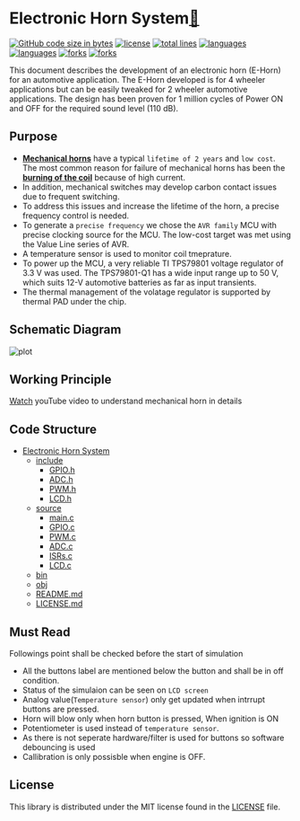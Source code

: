 # Electronic Horn System[📣](https://www.ti.com/lit/an/slva563/slva563.pdf?ts=1653760961598&ref_url=https%253A%252F%252Fwww.google.com%252F) 

[![GitHub code size in bytes](https://img.shields.io/github/languages/code-size/princekanhaiya/Electronic-Horn-System)](https://github.com/princekanhaiya) [![license](https://img.shields.io/github/license/princekanhaiya/Electronic-Horn-System)](https://github.com/princekanhaiya) [![total lines](https://img.shields.io/tokei/lines/github/princekanhaiya/Electronic-Horn-System)](https://github.com/princekanhaiya) [![languages](https://img.shields.io/badge/language-C%2FC%2B%2B-blue)](https://github.com/princekanhaiya) [![languages](https://img.shields.io/github/languages/count/princekanhaiya/Electronic-Horn-System)](https://github.com/princekanhaiya) [![forks](https://img.shields.io/github/forks/princekanhaiya/Electronic-Horn-System?style=social)](https://github.com/princekanhaiya) [![forks](https://img.shields.io/badge/linkedin-Prince%20Kanhaiya-blue)](https://in.linkedin.com/in/prince-kanhaiya)

This document describes the development of an electronic horn (E-Horn) for an automotive application. The E-Horn developed is for 4 wheeler applications but can be easily tweaked for 2 wheeler automotive applications.
The design has been proven for 1 million cycles of Power ON and OFF for the required sound level (110 dB).

## Purpose ##
- [**Mechanical horns**](https://drive.google.com/file/d/1Wpg6y5j7gNXZ7x0dmo2y9Jh2PzMjeUDC/view?usp=sharing) have a typical `lifetime of 2 years` and `low cost`. The most common reason for failure of mechanical horns has been the [**burning of the coil**](https://www.team-bhp.com/forum/technical-stuff/251273-erratic-behavior-cars-horn.html) because of high current.
- In addition, mechanical switches may develop carbon contact issues due to frequent switching.
- To address this issues and increase the lifetime of the horn, a precise frequency control is needed. 
- To generate a `precise frequency` we chose the `AVR family` MCU with precise clocking source for the MCU. The low-cost target was met using the Value Line series of AVR.
- A temperature sensor is used to monitor coil tmeprature.
- To power up the MCU, a very reliable TI TPS79801 voltage regulator of 3.3 V was used. The TPS79801-Q1 has a wide input range up to 50 V, which suits 12-V automotive batteries as far as input transients.
- The thermal management of the volatage regulator is supported by thermal PAD under the chip.

## Schematic Diagram

![plot](https://embed.creately.com/Pa2FC4PgWFw?type=svg)

## Working Principle ##
[Watch](https://www.youtube.com/watch?v=ApRdXy28Qag) youTube video to understand mechanical horn in details

## Code Structure ##
 * [Electronic Horn System]()
    * [include](/include/)
      * [GPIO.h](/include/GPIO.h)
      * [ADC.h](/include/ADC.h)
      * [PWM.h](/include/PWM.h)
      * [LCD.h](/include/LCD.h)
   * [source](/source/)
      * [main.c](/source/main.c)
      * [GPIO.c](/source/GPIO.c)
      * [PWM.c](/source/PWM.c)
      * [ADC.c](/source/ADC.c)
      * [ISRs.c](/source/ISRs.c)
      * [LCD.c](/source/LCD.c)         
   * [bin](/bin/)
   * [obj](/obj/)
   * [README.md](/README.md)
   * [LICENSE.md](/LICENSE.md)

## Must Read ##
Followings point shall be checked before the start of simulation
- All the buttons label are mentioned below the button and shall be in off condition.
- Status of the simulaion can be seen on `LCD screen`
- Analog value(`Temperature sensor`) only get updated when intrrupt buttons are pressed.
- Horn will blow only when horn button is pressed, When ignition is ON
- Potentiometer is used instead of `temperature sensor`.
- As there is not seperate hardware/filter is used for buttons so software debouncing is used
- Callibration is only possisble when engine is OFF.

## License ##

This library is distributed under the MIT license found in the [LICENSE](/LICENSE.md)
file.
